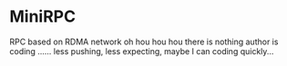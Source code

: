 # MiniRPC
RPC based on RDMA network
oh hou hou hou
there is nothing
author is coding ......
less pushing, less expecting, maybe I can coding quickly...

